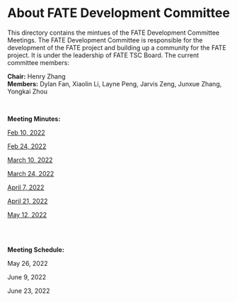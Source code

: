 # About FATE Development Committee

This directory contains the mintues of the FATE Development Committee Meetings. The FATE  Development Committee is responsible for the development of the FATE project and building up a community
for the FATE project. It is under the leadership of FATE TSC Board. The current committee members:

**Chair:** Henry Zhang  
**Members:** Dylan Fan, Xiaolin Li, Layne Peng, Jarvis Zeng, Junxue Zhang, Yongkai Zhou  

<BR>
  
**Meeting Minutes:**

[Feb 10, 2022](FATEDevMeeting20220210.pdf)
  
[Feb 24, 2022](FATEDevMeeting20220224.pdf)

[March 10, 2022](FATEDevMeeting20220310.pdf)

[March 24, 2022](FATEDevMeeting20220324.pdf)

[April 7, 2022](FATEDevMeeting20220407.pdf)

[April 21, 2022](FATEDevMeeting20220421.pdf)

[May 12, 2022](FATEDevMeeting20220512.pdf)
  
<BR><BR>
  
**Meeting Schedule:**

May 26, 2022

June 9, 2022

June 23, 2022


